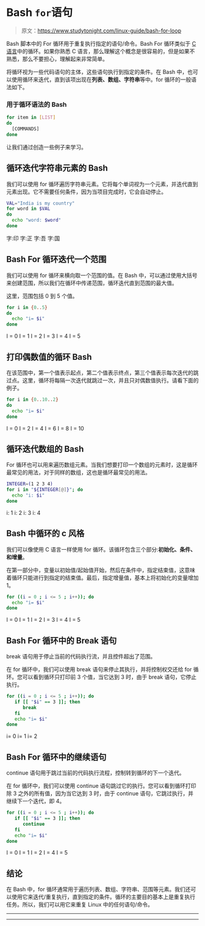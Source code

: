 # Bash `for`语句

> 原文：<https://www.studytonight.com/linux-guide/bash-for-loop>

Bash 脚本中的 For 循环用于重复执行指定的语句/命令。Bash For 循环类似于 [C 语言](https://www.studytonight.com/c/)中的循环。如果你熟悉 C 语言，那么理解这个概念是很容易的，但是如果不熟悉，那么不要担心，理解起来非常简单。

将循环视为一些代码语句的主体，这些语句执行到指定的条件。在 Bash 中，也可以使用循环来迭代，直到该项出现在**列表、数组、字符串**等中。for 循环的一般语法如下。

### 用于循环语法的 Bash

```sh
for item in [LIST]
do
  [COMMANDS]
done 
```

让我们通过创造一些例子来学习。

## 循环迭代字符串元素的 Bash

我们可以使用 for 循环遍历字符串元素。它将每个单词视为一个元素，并迭代直到元素出现。它不需要任何条件，因为当项目完成时，它会自动停止。

```sh
VAL="India is my country"
for word in $VAL
do
  echo "word: $word"
done
```

字:印
字:正
字:吾
字:国

## Bash For 循环迭代一个范围

我们可以使用 for 循环来横向取一个范围的值。在 Bash 中，可以通过使用大括号来创建范围，所以我们在循环中传递范围，循环迭代直到范围的最大值。

这里，范围包括 0 到 5 个值。

```sh
for i in {0..5}
do
  echo "i= $i"
done
```

I = 0
I = 1
I = 2
I = 3
I = 4
I = 5

## 打印偶数值的循环 Bash

在该范围中，第一个值表示起点，第二个值表示终点，第三个值表示每次迭代的跳过点。这里，循环将每隔一次迭代就跳过一次，并且只对偶数值执行。请看下面的例子。

```sh
for i in {0..10..2}
do
  echo "i= $i"
done
```

I = 0
I = 2
I = 4
I = 6
I = 8
I = 10

## 循环迭代数组的 Bash

For 循环也可以用来遍历数组元素。当我们想要打印一个数组的元素时，这是循环最常见的用法，对于同样的数组，这也是循环最常见的用法。

```sh
INTEGER=(1 2 3 4)
for i in "${INTEGER[@]}"; do
  echo "i: $i"
done
```

i: 1
i: 2
i: 3
i: 4

## Bash 中循环的 c 风格

我们可以像使用 C 语言一样使用 for 循环。该循环包含三个部分:**初始化、条件、**和**增量**。

在第一部分中，变量以初始值/起始值开始，然后在条件中，指定结束值，这意味着循环只能进行到指定的结束值。最后，指定增量值，基本上将初始化的变量增加 1。

```sh
for ((i = 0 ; i <= 5 ; i++)); do
  echo "i= $i"
done
```

I = 0
I = 1
I = 2
I = 3
I = 4
I = 5

## Bash For 循环中的 Break 语句

break 语句用于停止当前的代码执行流，并且控件超出了范围。

在 for 循环中，我们可以使用 break 语句来停止其执行，并将控制权交还给 for 循环。您可以看到循环只打印前 3 个值，当它达到 3 时，由于 break 语句，它停止执行。

```sh
for ((i = 0 ; i <= 5 ; i++)); do
   if [[ "$i" == 3 ]]; then
      break
   fi
   echo "i= $i"
done
```

i= 0
i= 1
i= 2

## Bash For 循环中的继续语句

continue 语句用于跳过当前的代码执行流程，控制转到循环的下一个迭代。

在 for 循环中，我们可以使用 continue 语句跳过它的执行。您可以看到循环打印除 3 之外的所有值，因为当它达到 3 时，由于 continue 语句，它跳过执行，并继续下一个迭代，即 4。

```sh
for ((i = 0 ; i <= 5 ; i++)); do
   if [[ "$i" == 3 ]]; then
      continue
   fi
   echo "i= $i"
done
```

I = 0
I = 1
I = 2
I = 4
I = 5

## 结论

在 Bash 中，for 循环通常用于遍历列表、数组、字符串、范围等元素。我们还可以使用它来迭代/重复执行，直到指定的条件。循环的主要目的基本上是重复执行任务。所以，我们可以用它来重复 Linux 中的任何语句/命令。

* * *

* * *